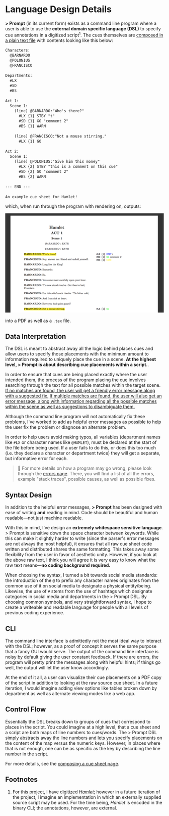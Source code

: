 Language Design Details
=======================

__\> Prompt__ (in its current form) exists as a command line program where a user
is able to use the __external domain specific language (DSL)__ to specify cue
annotations in a digitized script<sup>1</sup>. The cues themselves are [composed
in a plain text file](../usage/CUE_SHEET_COMPOSITION.md) with contents looking
like this below:

```
Characters:
  @BARNARDO
  @POLONIUS
  @FRANCISCO

Departments:
  #LX
  #SD
  #BS

Act 1:
  Scene 1:
    (line) @BARNARDO:"Who's there?"
      #LX {1} STBY "t"
      #SD {1} GO "comment 2"
      #BS {1} WARN

    (line) @FRANCISCO:"Not a mouse stirring."
      #LX {1} GO

Act 2:
  Scene 1:
    (line) @POLONIUS:"Give him this money"
      #LX {2} STBY "this is a comment on this cue"
      #SD {2} GO "comment 2"
      #BS {2} WARN

--- END ---

An example cue sheet for Hamlet!
```

which, when run through the program with rendering on, outputs:

![](https://raw.githubusercontent.com/rwoll-hmc/project/master/hamletExample.png)

into a PDF as well as a `.tex` file.

## Data Interpretation

The DSL is meant to abstract away all the logic behind places cues and allow
users to specify those placements with the minimum amount to information required
to uniquely place the cue in a scene. __At the highest level, > Prompt is about
describing cue placements within a script.__.

In order to ensure that cues are being placed exactly where the user intended
them, the process of the program placing the cue involves searching through the
text for all possible matches within the target scene. [If no matches are found,
the user will get a friendly error message along with a suggested fix.](../errors/ERRORS.md#nomatcherror)
[If multiple matches are found, the user will also get an error message, along with
information regarding all the possible matches within the scene as well as suggestions
to disambiguate them.](../errors/ERRORS.md#ambiguouserror)

Although the command line program will not automatically fix these problems, I've
worked to add as helpful error messages as possible to help the user fix the problem
or diagnose an alternate problem.

In order to help users avoid making typos, all variables (department names like `#LX`
or character names like `@HAMLET`), must be declared at the start of the file
before being used. If a user fails to do this, or does this too much (i.e. they
declare a character or department twice) they will get a separate, but informative
error for each.

> :eyes: For more details on how a program may go wrong, please look through the
> [errors page](../errors/ERRORS.md). There, you will find a list of all the errors,
> example "stack traces", possible causes, as well as possible fixes.

## Syntax Design

In addition to the helpful error messages, __> Prompt__ has been designed with
ease of writing __and__ reading in mind. Code should be beautiful and human readable&mdash;not
just machine readable.

With this in mind, I've design an __extremely whitespace sensitive language__.
\> Prompt is sensitive down the space character between keywords. While this can
make it slightly harder to write (since the parser's error messages are not always
the most helpful), it ensures that all raw cue sheet code written and distributed
shares the same formatting. This takes away some flexibility from the user in favor
of aesthetic unity. However, if you look at the above raw text, I think you will
agree it is very easy to know what the raw text means&mdash;__no coding background required.__

When choosing the syntax, I turned a bit towards social media standards: the introduction
of the `@` to prefix any character names originates from the common use of it on
social media to designate a physical entity/being. Likewise, the use of `#` stems
from the use of hashtags which designate categories in social media and departments
in the > Prompt DSL. By choosing common symbols, and very straightforward syntax,
I hope to create a writeable and readable language for people with all levels of
previous coding experience.

## CLI

The command line interface is admittedly not the most ideal way to interact with
the DSL; however, as a proof of concept it serves the same purpose that a fancy
GUI would serve. The output of the command line interface is noisy by default
giving the user constant feedback. If there are errors, the program will pretty
print the messages along with helpful hints; if things go well, the output will
let the user know accordingly.

At the end of it all, a user can visualize their cue placements on a PDF copy of
the script in addition to looking at the raw source cue sheet. In a future iteration,
I would imagine adding view options like tables broken down by department as well
as alternate viewing modes like a web app.

## Control Flow

Essentially the DSL breaks down to groups of cues that correspond to places in
the script. You could imagine at a high level, that a cue sheet and a script
are both maps of line numbers to cues/words. The > Prompt DSL simply abstracts
away the line numbers and lets you specify placements on the content of the map
versus the numeric keys. However, in places where that is not enough, one can
be as specific as the key by describing the line number in the script.

For more details, see the [composing a cue sheet page](../usage/CUE_SHEET_COMPOSITION.md).

## Footnotes

1. For this project, I have digitized [*Hamlet*](http://www.folgerdigitaltexts.org/html/Ham.html);
   however in a future iteration of the project, I imagine an implementation in
   which an externally supplied source script may be used. For the time being,
   *Hamlet* is encoded in the binary CLI; the annotations, however, are external.
